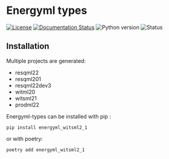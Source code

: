 <!--
Copyright (c) 2022-2023 Geosiris.
SPDX-License-Identifier: Apache-2.0
-->
Energyml types
==============

[![License](https://img.shields.io/pypi/l/resqml22)](https://github.com/geosiris-technologies/energyml-python-generator/blob/main/LICENSE)
[![Documentation Status](https://readthedocs.org/projects/energyml-python-generator/badge/?version=latest)](https://energyml-python-generator.readthedocs.io/en/latest/?badge=latest)
![Python version](https://img.shields.io/pypi/pyversions/resqml22)
![Status](https://img.shields.io/pypi/status/resqml22)




Installation
------------

Multiple projects are generated: 

- resqml22
- resqml201
- resqml22dev3
- witml20
- witsml21
- prodml22

Energyml-types can be installed with pip : 

```console
pip install energyml_witsml2_1
```

or with poetry: 
```console
poetry add energyml_witsml2_1
```
